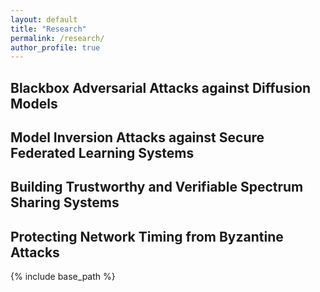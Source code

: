 ```yaml
---
layout: default
title: "Research"
permalink: /research/
author_profile: true
---
```


## Blackbox Adversarial Attacks against Diffusion Models 

## Model Inversion Attacks against Secure Federated Learning Systems

## Building Trustworthy and Verifiable Spectrum Sharing Systems

## Protecting Network Timing from Byzantine Attacks

{% include base_path %}

